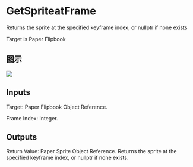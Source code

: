# GetSpriteatFrame

Returns the sprite at the specified keyframe index, or nullptr if none exists

Target is Paper Flipbook

## 图示

![]($-20221218-21022452.png)

## Inputs

Target: Paper Flipbook Object Reference.

Frame Index: Integer.  

## Outputs

Return Value: Paper Sprite Object Reference. Returns the sprite at the specified keyframe index, or nullptr if none exists.

